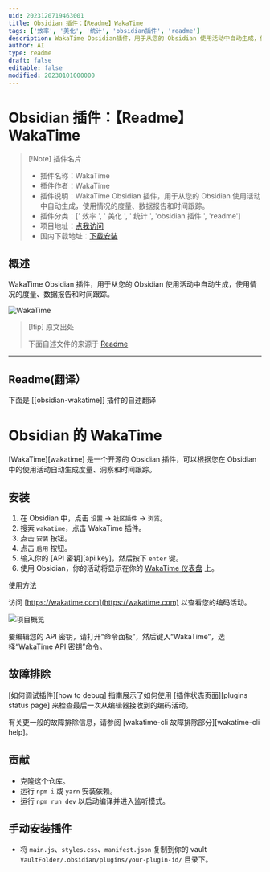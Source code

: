 ```yaml
---
uid: 2023120719463001
title: Obsidian 插件：【Readme】WakaTime
tags: ['效率', '美化', '统计', 'obsidian插件', 'readme']
description: WakaTime Obsidian插件，用于从您的 Obsidian 使用活动中自动生成，使用情况的度量、数据报告和时间跟踪。
author: AI
type: readme
draft: false
editable: false
modified: 20230101000000
---
```


# Obsidian 插件：【Readme】WakaTime

> [!Note] 插件名片
> - 插件名称：WakaTime
> - 插件作者：WakaTime
> - 插件说明：WakaTime Obsidian 插件，用于从您的 Obsidian 使用活动中自动生成，使用情况的度量、数据报告和时间跟踪。
> - 插件分类：[' 效率 ', ' 美化 ', ' 统计 ', 'obsidian 插件 ', 'readme']
> - 项目地址：[点我访问](https://github.com/wakatime/obsidian-wakatime)
> - 国内下载地址：[下载安装](https://pkmer.cn/products/plugin/pluginMarket/?obsidian-wakatime)

## 概述

WakaTime Obsidian 插件，用于从您的 Obsidian 使用活动中自动生成，使用情况的度量、数据报告和时间跟踪。

![WakaTime](https://cdn.pkmer.cn/covers/obsidian-wakatime.PNG!pkmer)

> [!tip] 原文出处
>
>下面自述文件的来源于 [Readme](https://ghproxy.net/https://raw.githubusercontent.com/wakatime/obsidian-wakatime/master/README.md)
>

---

## Readme(翻译）

下面是 [[obsidian-wakatime]] 插件的自述翻译

# Obsidian 的 WakaTime

[WakaTime][wakatime] 是一个开源的 Obsidian 插件，可以根据您在 Obsidian 中的使用活动自动生成度量、洞察和时间跟踪。

## 安装

1. 在 Obsidian 中，点击 `设置` → `社区插件` → `浏览`。
2. 搜索 `wakatime`，点击 WakaTime 插件。
3. 点击 `安装` 按钮。
4. 点击 `启用` 按钮。
5. 输入你的 [API 密钥][api key]，然后按下 `enter` 键。
6. 使用 Obsidian，你的活动将显示在你的 [WakaTime 仪表盘](https://wakatime.com) 上。

使用方法

访问 [https://wakatime.com](https://wakatime.com) 以查看您的编码活动。

![项目概览](https://cdn.pkmer.cn/covers/obsidian-wakatime_1_0.png!pkmer)

要编辑您的 API 密钥，请打开“命令面板”，然后键入“WakaTime”，选择“WakaTime API 密钥”命令。

## 故障排除

[如何调试插件][how to debug] 指南展示了如何使用 [插件状态页面][plugins status page] 来检查最后一次从编辑器接收到的编码活动。

有关更一般的故障排除信息，请参阅 [wakatime-cli 故障排除部分][wakatime-cli help]。

## 贡献

- 克隆这个仓库。
- 运行 `npm i` 或 `yarn` 安装依赖。
- 运行 `npm run dev` 以启动编译并进入监听模式。

## 手动安装插件

- 将 `main.js`、`styles.css`、`manifest.json` 复制到你的 vault `VaultFolder/.obsidian/plugins/your-plugin-id/` 目录下。



